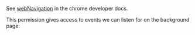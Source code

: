 See [webNavigation](https://developer.chrome.com/extensions/webNavigation) in
the chrome developer docs.

This permission gives access to events we can listen for on the background
page:

